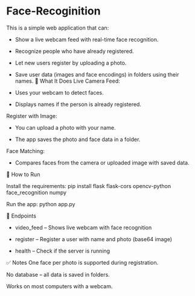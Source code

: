 # Face-Recoginition
This is a simple web application that can: 

* Show a live webcam feed with real-time face recognition.

* Recognize people who have already registered.

* Let new users register by uploading a photo.

* Save user data (images and face encodings) in folders using their names.
🧠 What It Does
Live Camera Feed:

* Uses your webcam to detect faces.

* Displays names if the person is already registered.

Register with Image:

* You can upload a photo with your name.

* The app saves the photo and face data in a folder.

Face Matching:

* Compares faces from the camera or uploaded image with saved data.


🚀 How to Run

Install the requirements:
pip install flask flask-cors opencv-python face_recognition numpy

Run the app:
python app.py


📡 Endpoints

* video_feed – Shows live webcam with face recognition

* register – Register a user with name and photo (base64 image)

* health – Check if the server is running

✅ Notes
One face per photo is supported during registration.

No database – all data is saved in folders.

Works on most computers with a webcam.
